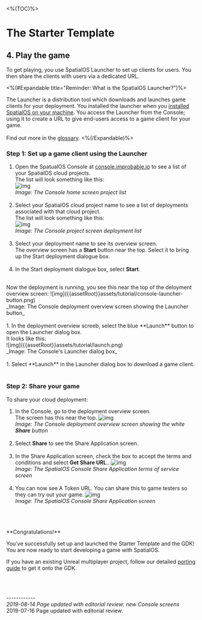 <%(TOC)%>
# The Starter Template

## 4. Play the game

To get playing, you use SpatialOS Launcher to set up clients for users. You then share the clients with users via a dedicated URL.

<%(#Expandable title="Reminder: What is the SpatialOS Launcher?")%>

The Launcher is a distribution tool which downloads and launches game clients for your deployment. You installed the launcher when you [installed SpatialOS on your machine]({{urlRoot}}/content/get-started/dependencies#step-3-software). You access the Launcher from the Console; using it to create a URL to give end-users access to a game client for your game.
</br></br>
Find out more in the [glossary]({{urlRoot}}/content/glossary#launcher).
<%(/Expandable)%>

### Step 1: Set up a game client using the Launcher

1. Open the SpatualOS Console at [console.improbable.io](https://console.improbable.io/) to see a list of your SpatialOS cloud projects. </br>
The list will look something like this: </br>
![img]({{assetRoot}}assets/tutorial/console-projects-list.png)<br/>
_Image: The Console home screen project list_
</br></br>
1. Select your SpatialOS cloud project name to see a list of deployments associated with that cloud project. </br>
The list will look something like this: </br>
![img]({{assetRoot}}assets/tutorial/console-deployments-list.png)<br/>
_Image: The Console project screen deployment list_
</br></br>
1. Select your deployment name to see its overview screen.</br>
The overview screen has a **Start** button  near the top. Select it to bring up the Start deployment dialogue box.
</br></br>
1. In the Start deployment dialogue box, select **Start**. 
</br>
Now the deployment is running, you see this near the top of the deloyment overview screen:
![img]({{assetRoot}}assets/tutorial/console-launcher-button.png)<br/>
_Image: The Console deployment overview screen showing the Launcher button_
</br></br>
1. In the deployment overview screeb, select the blue **Launch** button to open the Launcher dialog box.</br>
It looks like this:</br>
![img]({{assetRoot}}assets/tutorial/launch.png)<br/>
_Image: The Console's Launcher dialog box_
</br></br>
1. Select **Launch** in the Launcher dialog box to download a game client.</br></br>


### Step 2: Share your game
To share your cloud deployment: 

1. In the Console, go to the deployment overview screen.</br>
The screen has this near the top.
![img]({{assetRoot}}assets/tutorial/console-launcher-button.png)<br/>
_Image: The Console deployment overview screen showing the white **Share** button_
<br/><br/>
1. Select **Share** to see the Share Application screen.<br/><br/>
1. In the Share Application screen, check the box to accept the terms and conditions and select **Get Share URL**..
![img]({{assetRoot}}assets/example-project/example-project-share-tos.png)<br/>
_Image: The SpatialOS Console Share Application terms of service screen_
<br/><br/>
1. You can now see A Token URL. You can share this to game testers so they can try out your game. 
![img]({{assetRoot}}assets/example-project/example-project-share-screens.png)<br/>
_Image: The SpatialOS Console Share Application screen_
</br>
</br>

</br>
**Congratulations!**

You've successfully set up and launched the Starter Template and the GDK! You are now ready to start developing a game with SpatialOS.

If you have an existing Unreal multiplayer project, follow our detailed [porting guide]({{urlRoot}}/content/tutorials/tutorial-porting-guide) to get it onto the GDK.

<br/>

<br/>------------<br/>
_2019-08-14 Page updated with editorial review: new Console screens_</br>
2019-07-16 Page updated with editorial review.<br/>